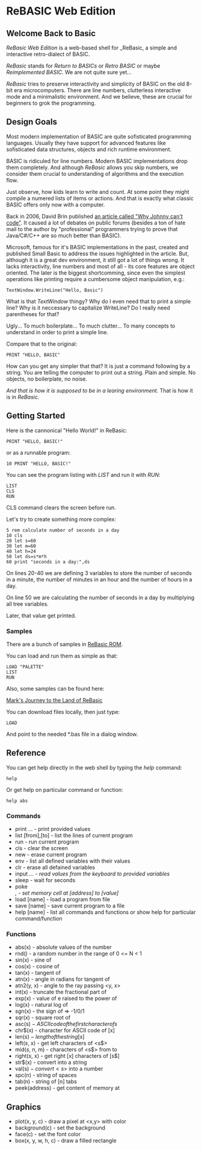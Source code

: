 # ReBASIC Web Edition


## Welcome Back to Basic

_ReBasic Web Edition_ is a web-based shell for _ReBasic, a simple and interactive retro-dialect of BASIC.

_ReBasic_ stands for _Return to BASICs_ or _Retro BASIC_ or maybe _Reimplemented BASIC_. We are not quite sure yet...

_ReBasic_ tries to preserve interactivity and simplicity of BASIC on the old 8-bit era microcomputers.
There are line numbers, clutterless interactive mode and a minimalistic environment.
And we believe, these are crucial for beginners to grok the programming.

## Design Goals
Most modern implementation of BASIC are quite sofisticated programming languages. Usually they have support for advanced features like sofisticated data structures, objects and rich runtime environment.

BASIC is ridiculed for line numbers. Modern BASIC implementations drop them completely. And although _ReBasic_ allows you skip numbers, we consider them crucial to understanding of algorithms and the execution flow.

Just observe, how kids learn to write and count. At some point they might compile a numered lists of items or actions.
And that is exactly what classic BASIC offers only now with a computer.

Back in 2006, David Brin published [an article called "Why Johnny can't code"](https://www.salon.com/2006/09/14/basic_2/).
It caused a lot of debates on public forums (besides a ton of hate mail to the author by "professional" programmers trying to prove that Java/C#/C++ are so much better than BASIC).

Microsoft, famous for it's BASIC implementations in the past, created and published Small Basic to address the issues highlighted in the article. But, although it is a great dev environment, it still got a lot of things wrong. It lacks interactivity, line numbers and most of all - its core features are object oriented. The later is the biggest shortcomming, since even the simplest operations like printing require a cumbersome object manipulation, e.g.:

```
TextWindow.WriteLine("Hello, Basic")
```

What is that _TextWindow_ thingy?
Why do I even need that to print a simple line?
Why is it neccessary to capitalize WriteLine?
Do I really need parentheses for that?

Ugly...
To much boilerplate...
To much clutter...
To many concepts to understand in order to print a simple line.

Compare that to the original:
```
PRINT "HELLO, BASIC"
```

How can you get any simpler that that? It is just a command following by a string. You are telling the computer to print out a string. Plain and simple. No objects, no boilerplate, no noise.

_And that is how it is supposed to be in a learing environment._ That is how it is in _ReBasic_.



## Getting Started

Here is the cannonical "Hello World!" in ReBasic:

```
PRINT "HELLO, BASIC!"
```

or as a runnable program:

```
10 PRINT "HELLO, BASIC!"
```

You can see the program listing with _LIST_ and run it with _RUN_:

```
LIST
CLS
RUN
```

CLS command clears the screen before run.

Let's try to create something more complex:

```
5 rem calculate number of seconds in a day
10 cls
20 let s=60
30 let m=60
40 let h=24
50 let ds=s*m*h
60 print "seconds in a day:",ds
```

On lines 20-40 we are defining 3 variables to store the number of seconds in a minute,
the number of minutes in an hour and the number of hours in a day.

On line 50 we are calculating the number of seconds in a day by multiplying all tree variables.

Later, that value get printed.



### Samples

There are a bunch of samples in
[ReBasic ROM](https://github.com/invider/rebasic.mix/tree/master/mod/lib/rom).

You can load and run them as simple as that:
```
LOAD "PALETTE"
LIST
RUN
```

Also, some samples can be found here:

[Mark's Journey to the Land of ReBasic](https://github.com/invider/rebasic-journey)

You can download files locally, then just type:

```
LOAD
```

And point to the needed \*.bas file in a dialog window.



## Reference

You can get help directly in the web shell by typing the _help_ command:
```
help
```

Or get help on particular command or function:
```
help abs
```


### Commands
* print <str>... - print provided values
* list [from],[to] - list the lines of current program
* run - run current program
* cls - clear the screen
* new - erase current program
* env - list all defined variables with their values
* clr - erase all defained variables
* input <var>... - read values from the keyboard to provided variables
* sleep <n> - wait for <n> seconds
* poke <address>, <value> - set memory cell at [address] to [value]
* load [name] - load a program from file
* save [name] - save current program to a file
* help [name] - list all commands and functions or show help for particular command/function


### Functions

* abs(x) - absolute values of the number
* rnd() - a random number in the range of 0 <= N < 1
* sin(x) - sine of <x>
* cos(x) - cosine of <x>
* tan(x) - tangent of <x>
* atn(x) - angle in radians for tangent of <x>
* atn2(y, x) - angle to the ray passing <y, x>
* int(x) - truncate the fractional part of <x>
* exp(x) - value of e raised to the power of <x>
* log(x) - natural log of <x>
* sgn(x) - the sign of <x> => -1/0/1
* sqr(x) - square root of <x>
* asc(s$) - ASCII code of the first character of s$
* chr$(x) - character for ASCII code of [x]
* len(s$) - length of the string [s$]
* left$(s$, x) - get left <x> characters of <s$>
* mid$(s$, n, m) - characters of <s$> from <n> to <m>
* right$(s$, x) - get right [x] characters of [s$]
* str$(x) - convert <x> into a string
* val(s$) - convert <s$> into a number
* spc(n) - string of <n> spaces
* tab(n) - string of [n] tabs
* peek(address) - get content of memory at <address>

## Graphics
* plot(x, y, c) - draw a pixel at <x,y> with color <c>
* background(c) - set the background
* face(c) - set the font color
* box(x, y, w, h, c) - draw a filled rectangle

